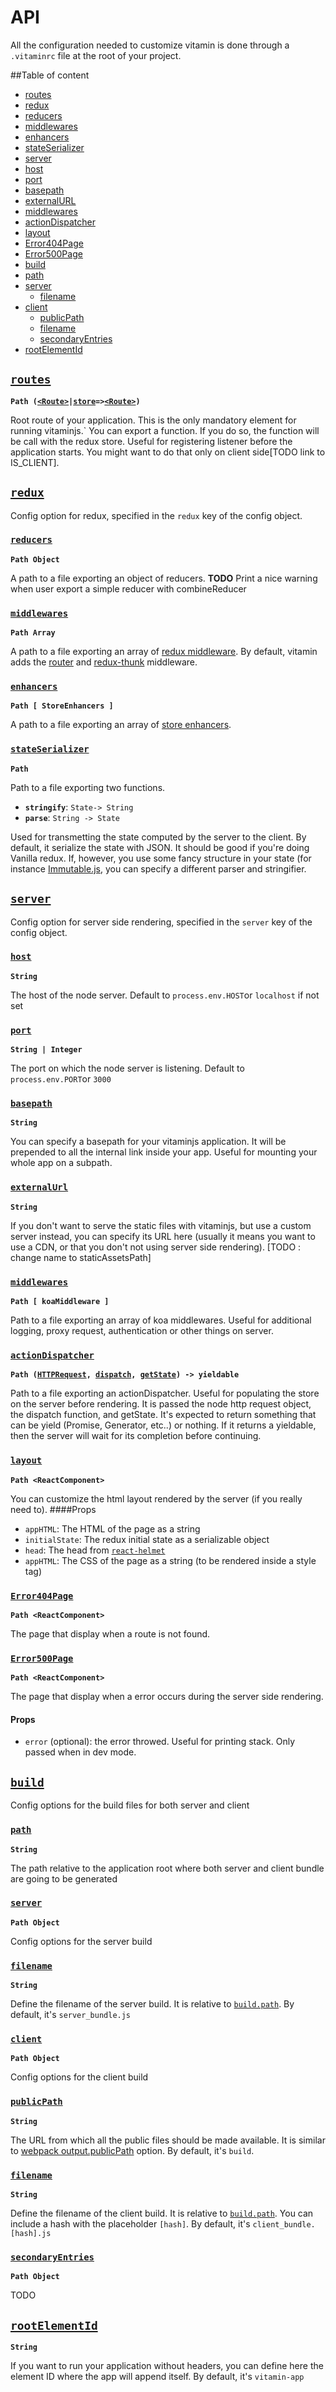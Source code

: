 
# API
All the configuration needed to customize vitamin is done through a `.vitaminrc`
file at the root of your project.

##Table of content

- [routes](#routes)
- [redux](#redux)
 - [reducers](#reducers)
 - [middlewares](#reduxMiddlewares)
 - [enhancers](#enhancers)
 - [stateSerializer](#stateSerializer)
- [server](#server)
 - [host](#host)
 - [port](#port)
 - [basepath](#basepath)
 - [externalURL](externalUrl)
 - [middlewares](#serverMiddlewares)
 - [actionDispatcher](#actionDispatcher)
 - [layout](#layout)
 - [Error404Page](#Error404)
 - [Error500Page](#Error500)
- [build](#build)
 - [path](#buildPath)
 - [server](#buildServer)
   - [filename](#serverFilename)
 - [client](#client)
   - [publicPath](#publicPath)
    - [filename](#clientFilename)
    - [secondaryEntries](#secondaryEntries)
- [rootElementId](#rootElementId)

## <a id='routes'></a>[`routes`](#routes)
**`Path (`[`<Route>`](https://github.com/reactjs/react-router/blob/master/docs/API.md#route)` | `[`store`](http://redux.js.org/docs/api/Store.html#store)` => `[`<Route>`](https://github.com/reactjs/react-router/blob/master/docs/API.md#route)`)`**


Root route of your application. This is the only mandatory element for running vitaminjs.`
You can export a function. If you do so, the function will be call with the redux store. Useful
for registering listener before the application starts. You might want to do that only on client side[TODO link to IS_CLIENT].

## <a id='redux'></a>[`redux`](#redux)
Config option for redux, specified in the `redux` key of the config object.
### <a id='reducers'></a>[`reducers`](#reducers)
**`Path Object`**


A path to a file exporting an object of reducers. **TODO** Print a nice warning when user export
a simple reducer with combineReducer

### <a id='reduxMiddlewares'></a>[`middlewares`](#reduxMiddlewares)
**`Path Array`**


A path to a file exporting an array of [redux middleware](http://redux.js.org/docs/advanced/Middleware.html). By default, vitamin adds the [router](https://github.com/reactjs/react-router-redux#what-if-i-want-to-issue-navigation-events-via-redux-actions) and
[redux-thunk](https://github.com/gaearon/redux-thunk) middleware.

### <a id='enhancers'></a>[`enhancers`](#enhancers)
**`Path [ StoreEnhancers ]`**


A path to a file exporting an array of [store enhancers](https://github.com/reactjs/redux/blob/master/docs/Glossary.md#store-enhancer).

### <a id='stateSerializer'></a>[`stateSerializer`](#stateSerializer)
**`Path`**
 
 
Path to a file exporting two functions.
 - **`stringify`**: `State-> String`
 - **`parse`**: `String -> State`

Used for transmetting the state computed by the server to the client. By default, it serialize the state with JSON. It should be good if you're doing Vanilla redux. If, however, you use some fancy structure in your state (for instance [Immutable.js](https://facebook.github.io/immutable-js/), you can specify a different parser and stringifier.

## <a id='server'></a>[`server`](#server)
Config option for server side rendering, specified in the `server` key of the config object.
### <a id='host'></a>[`host`](#host)
**`String`**


The host of the node server. Default to `process.env.HOST`or `localhost`
if not set

### <a id='port'></a>[`port`](#port)
**`String | Integer`**


The port on which the node server is listening. Default to `process.env.PORT`or `3000`

### <a id='basepath'></a>[`basepath`](#basepath)
**`String`**


You can specify a basepath for your vitaminjs application. It will be prepended to all the internal
link inside your app. Useful for mounting your whole app on a subpath.

### <a id='externalUrl'></a>[`externalUrl`](#externalUrl)
**`String`**


If you don't want to serve the static files with vitaminjs, but use a custom server instead, you can
specify its URL here (usually it means you want to use a CDN, or that you don't not using server side rendering). [TODO : change name to staticAssetsPath]

### <a id='serverMiddlewares'></a>[`middlewares`](#serverMiddlewares)
**`Path [ koaMiddleware ]`**


Path to a file exporting an array of koa middlewares. Useful for additional logging, proxy request,
authentication or other things on server.

### <a id='actionDispatcher'></a>[`actionDispatcher`](#actionDispatcher)
**`Path (`[`HTTPRequest`](https://nodejs.org/api/http.html#http_class_http_clientrequest)`, `[`dispatch`](https://redux.js.org/docs/api/Store.html#getState)`, `[`getState`](http://redux.js.org/docs/api/Store.html#getState)`) -> yieldable`**


Path to a file exporting an actionDispatcher. Useful for populating the store on the server before rendering.
It is passed the node http request object, the dispatch function, and getState. It's expected to return something that can be yield (Promise, Generator, etc..) or nothing. If it returns a yieldable, then the server will wait for its completion before continuing.

### <a id='layout'></a>[`layout`](#layout)
**`Path <ReactComponent>`**


You can customize the html layout rendered by the server (if you really need to).
####Props
- `appHTML`: The HTML of the page as a string
- `initialState`: The redux initial state as a serializable object
- `head`: The head from [`react-helmet`](https://github.com/nfl/react-helmet#server-usage)
- `appHTML`: The CSS of the page as a string (to be rendered inside a style tag)

### <a id='Error404'></a>[`Error404Page`](#Error404)
**`Path <ReactComponent>`**


The page that display when a route is not found.

### <a id='Error500'></a>[`Error500Page`](#Error500)
**`Path <ReactComponent>`**


The page that display when a error occurs during the server side rendering.
#### Props
- `error` (optional): the error throwed. Useful for printing stack. Only passed when in dev mode.

## <a id='build'></a>[`build`](#build)
Config options for the build files for both server and client

### <a id='buildPath'></a>[`path`](#buildPath)
**`String`**


The path relative to the application root where both server and client bundle are going to be generated

### <a id='buildServer'></a>[`server`](#buildServer)
**`Path Object`**


Config options for the server build

### <a id='serverFilename'></a>[`filename`](#serverFilename)
**`String `**


Define the filename of the server build. It is relative to [`build.path`](#buildPath). By default, it's `server_bundle.js`

### <a id='client'></a>[`client`](#client)
**`Path Object`**


Config options for the client build

### <a id='publicPath'></a>[`publicPath`](#publicPath)
**`String`**


The URL from which all the public files should be made available. It is similar to [webpack output.publicPath](https://webpack.github.io/docs/configuration.html#output-publicpath) option. By default, it's `build`.

### <a id='clientFilename'></a>[`filename`](#clientFilename)
**`String`**


Define the filename of the client build. It is relative to [`build.path`](#buildPath). You can include a hash with the placeholder `[hash]`. By default, it's `client_bundle.[hash].js`

### <a id='secondaryEntries'></a>[`secondaryEntries`](#secondaryEntries)
**`Path Object`**

TODO 

## <a id='rootElementId'></a>[`rootElementId`](#rootElementId)
**`String`**

If you want to run your application without headers, you can define here the element ID where the app will append itself. By default, it's `vitamin-app`
